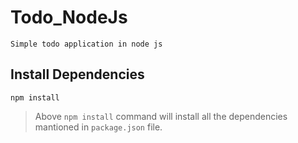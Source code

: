 # Todo_NodeJs
    Simple todo application in node js

## Install Dependencies
``` 
npm install
``` 

> Above `npm install` command will install all the dependencies mantioned in `package.json` file.
